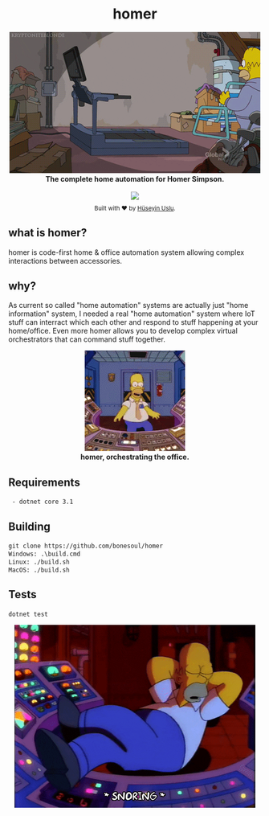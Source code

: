 <h1 align="center">homer</h1>

<div align="center">
<img src='https://github.com/bonesoul/homer/blob/develop/assets/images/homer/homer-lazy-1.gif?raw=true'/>
<br/><strong>The complete home automation for Homer Simpson.</strong>
</div>

<br />

<div align="center">
   <a href='https://github.com/bonesoul/homer/actions'>
     <img src='https://github.com/bonesoul/homer/workflows/build/badge.svg'/>
   </a>
</div>

<div align="center">
  <sub>Built with ❤︎ by <a href="https://github.com/bonesoul">Hüseyin Uslu</a>.</sub>
</div>

## what is homer?

homer is code-first home & office automation system allowing complex interactions between accessories.

## why?

As current so called "home automation" systems are actually just "home information" system, I needed a real "home automation" system where IoT stuff can interract which each other and respond to stuff happening at your home/office. Even more homer allows you to develop complex virtual orchestrators that can command stuff together.

<div align="center">
<img src='https://github.com/bonesoul/homer/blob/develop/assets/images/homer/homer-lazy-3.gif?raw=true'/>
<br/><strong>homer, orchestrating the office.</strong>
</div>

## Requirements

```
 - dotnet core 3.1
```

## Building

```
git clone https://github.com/bonesoul/homer
Windows: .\build.cmd
Linux: ./build.sh
MacOS: ./build.sh
```

## Tests

```
dotnet test
``` 

<div align="center">
<img src='https://github.com/bonesoul/homer/blob/develop/assets/images/homer/homer-lazy-2.gif?raw=true'/>
</div>
